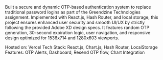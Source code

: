 Built a secure and dynamic OTP-based authentication system to replace traditional password logins as part of the Greendzine Technologies assignment.
Implemented with React.js, Hash Router, and local storage, this project ensures enhanced user security and smooth UI/UX by strictly following the provided Adobe XD design specs.
It features random OTP generation, 30-second expiration logic, user navigation, and responsive design optimized for 1536x714 and 1280x603 viewports.

 Hosted on: Vercel
 Tech Stack: React.js, Chart.js, Hash Router, LocalStorage
 Features: OTP Alerts, Dashboard, Resend OTP flow, Chart Integration
